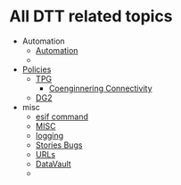 # All DTT related topics 

- Automation  
	- [Automation](dptf/automation_intro.md)  
	- 
- [Policies](dptf/policies.md)  
	- [TPG](dptf/tpg.md)  
		- [Coenginnering Connectivity](dptf/coengineeringlab.md)  
	- [DG2](dptf/dg2.md)  
- misc
	- [esif command](dptf/esif.md)  
	- [MISC](dptf/misc.md)  
	- [logging](dptf/tracing_logging.md)  
	- [Stories Bugs](dptf/stories_bugs.md)  
	- [URLs](dptf/urls.md)  
	- [DataVault](dptf/DataVault.md)  
	- 